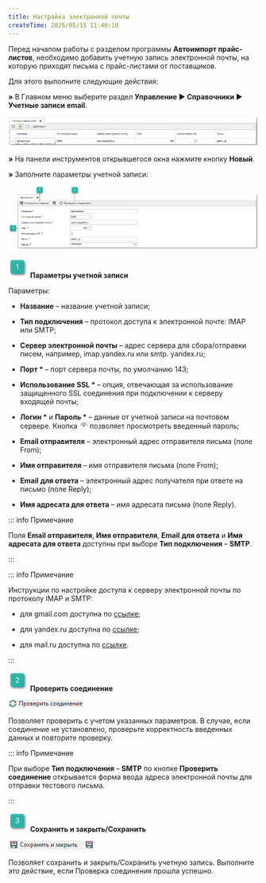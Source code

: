 ```yaml
---
title: Настройка электронной почты
createTime: 2025/05/15 11:40:10
---
```

Перед началом работы с разделом программы **Автоимпорт прайс-листов**, необходимо добавить учетную запись электронной почты, на которую приходят письма с прайс-листами от поставщиков.

Для этого выполните следующие действия:

**»** В Главном меню выберите раздел **Управление ► Справочники ► Учетные записи email**.

![](../../../../assets/work/one/263.png)

**»** На панели инструментов открывшегося окна нажмите кнопку **Новый**.

**»** Заполните параметры учетной записи:

![](../../../../assets/work/one/264.png)

![](../../../../assets/work/one/006.png) **Параметры учетной записи**

Параметры:

- **Название** – название учетной записи;

- **Тип подключения** – протокол доступа к электронной почте: IMAP или SMTP;

- **Сервер электронной почты** – адрес сервера для сбора/отправки писем, например, imap.yandex.ru или smtp. yandex.ru;

- **Порт \*** – порт сервера почты, по умолчанию 143;

- **Использование SSL \*** – опция, отвечающая за использование защищенного SSL соединения при подключении к серверу входящей почты;

- **Логин \*** и **Пароль \*** – данные от учетной записи на почтовом сервере. Кнопка ![](../../../../assets/work/one/265.png) позволяет просмотреть введенный пароль;

- **Email отправителя** – электронный адрес отправителя письма (поле From);

- **Имя отправителя** – имя отправителя письма (поле From);

- **Email** **для ответа** – электронный адрес получателя при ответе на письмо (поле Reply);

- **Имя адресата для ответа** – имя адресата письма (поле Reply).

::: info Примечание

Поля **Email отправителя**, **Имя отправителя**, **Email** **для ответа** и **Имя адресата для ответа** доступны при выборе **Тип подключения** – **SMTP**.

:::

::: info Примечание

Инструкции по настройке доступа к серверу электронной почты по протоколу IMAP и SMTP:

- для gmail.com доступна по [ссылке](https://support.google.com/mail/answer/7126229?hl=ru);

- для yandex.ru доступна по [ссылке](https://yandex.ru/support/mail/mail-clients/others.html);

- для mail.ru доступна по [ссылке](https://help.mail.ru/mail-help/mailer/popsmtp).

:::

![](../../../../assets/work/one/008.png) **Проверить соединение**

![](../../../../assets/work/one/266.png)

Позволяет проверить с учетом указанных параметров. В случае, если соединение не установлено, проверьте корректность введенных данных и повторите проверку.

::: info Примечание

При выборе **Тип подключения** – **SMTP** по кнопке **Проверить соединение** открывается форма ввода адреса электронной почты для отправки тестового письма.

:::

![](../../../../assets/work/one/009.png) **Сохранить и закрыть/Сохранить**

![](../../../../assets/work/one/267.png)

Позволяет сохранить и закрыть/Сохранить учетную запись. Выполните это действие, если Проверка соединения прошла успешно.